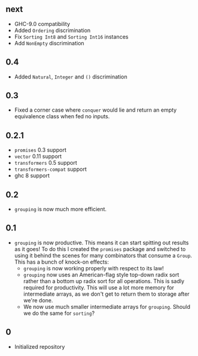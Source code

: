 ## next

* GHC-9.0 compatibility
* Added `Ordering` discrimination
* Fix `Sorting Int8` and `Sorting Int16` instances
* Add `NonEmpty` discrimination

## 0.4

* Added `Natural`, `Integer` and `()` discrimination

## 0.3

* Fixed a corner case where `conquer` would lie and return an empty equivalence class when fed no inputs.

## 0.2.1

* `promises` 0.3 support
* `vector` 0.11 support
* `transformers` 0.5 support
* `transformers-compat` support
* ghc 8 support

## 0.2

* `grouping` is now much more efficient.

## 0.1

* `grouping` is now productive. This means it can start spitting out results as it goes! To do this I created the `promises` package and switched to using it behind the scenes for many combinators that consume a `Group`. This has a bunch of knock-on effects:
  * `grouping` is now working properly with respect to its law!
  * `grouping` now uses an American-flag style top-down radix sort rather than a bottom up radix sort for all operations. This is sadly required for productivity. This will use a lot more memory for intermediate arrays, as we don't get to return them to storage after we're done.
  * We now use much smaller intermediate arrays for `grouping`. Should we do the same for `sorting`?

## 0

* Initialized repository
